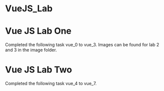 # VueJS_Lab

# Vue JS Lab One

Completed the following task vue_0 to vue_3.
Images can be found for lab 2 and 3 in the image folder.

# Vue JS Lab Two
Completed the following task vue_4 to vue_7.
